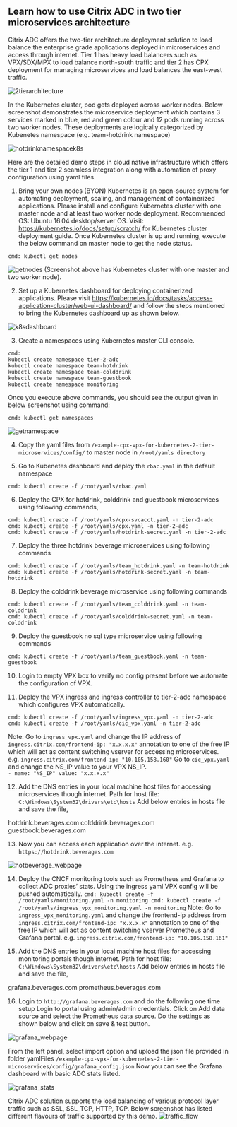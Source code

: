 ## Learn how to use Citrix ADC in two tier microservices architecture


Citrix ADC offers the two-tier architecture deployment solution to load balance the enterprise grade applications deployed in microservices and access through internet. Tier 1 has heavy load balancers such as VPX/SDX/MPX to load balance north-south traffic and tier 2 has CPX deployment for managing microservices and load balances the east-west traffic.

![2tierarchitecture](file:///Users/komalbhardwaj/Desktop/Screenshot%202019-02-01%20at%201.48.30%20PM.png)

In the Kubernetes cluster, pod gets deployed across worker nodes. Below screenshot demonstrates the microservice deployment which contains 3 services marked in blue, red and green colour and 12 pods running across two worker nodes. These deployments are logically categorized by Kubenetes namespace (e.g. team-hotdrink namespace)

![hotdrinknamespacek8s](https://user-images.githubusercontent.com/42699135/50677395-99179180-101f-11e9-93f0-566cf179ce25.png)

Here are the detailed demo steps in cloud native infrastructure which offers the tier 1 and tier 2 seamless integration along with automation of proxy configuration using yaml files. 

1.	Bring your own nodes (BYON)
Kubernetes is an open-source system for automating deployment, scaling, and management of containerized applications. Please install and configure Kubernetes cluster with one master node and at least two worker node deployment.
Recommended OS: Ubuntu 16.04 desktop/server OS. 
Visit: https://kubernetes.io/docs/setup/scratch/ for Kubernetes cluster deployment guide.
Once Kubernetes cluster is up and running, execute the below command on master node to get the node status.
``` 
cmd: kubectl get nodes
```
 ![getnodes](https://user-images.githubusercontent.com/42699135/50677393-987efb00-101f-11e9-8580-4d27746bb96a.png)
(Screenshot above has Kubernetes cluster with one master and two worker node).

2.	Set up a Kubernetes dashboard for deploying containerized applications.
Please visit https://kubernetes.io/docs/tasks/access-application-cluster/web-ui-dashboard/ and follow the steps mentioned to bring the Kubernetes dashboard up as shown below.

![k8sdashboard](https://user-images.githubusercontent.com/42699135/50677396-99179180-101f-11e9-95a4-1d9aa1b9051b.png)
 
3.	Create a namespaces using Kubernetes master CLI console.
```
cmd: 
kubectl create namespace tier-2-adc
kubectl create namespace team-hotdrink
kubectl create namespace team-colddrink
kubectl create namespace team-guestbook
kubectl create namespace monitoring
```
Once you execute above commands, you should see the output given in below screenshot using command: 
```
cmd: kubectl get namespaces
```
![getnamespace](https://user-images.githubusercontent.com/42699135/50677390-97e66480-101f-11e9-9a69-cc132407bd1e.png)

4.	Copy the yaml files from ``/example-cpx-vpx-for-kubernetes-2-tier-microservices/config/`` to master node in ``/root/yamls directory``

5.	Go to Kubenetes dashboard and deploy the ``rbac.yaml`` in the default namespace
```
cmd: kubectl create -f /root/yamls/rbac.yaml 
```

6.	Deploy the CPX for hotdrink, colddrink and guestbook microservices using following commands,
```
cmd: kubectl create -f /root/yamls/cpx-svcacct.yaml -n tier-2-adc
cmd: kubectl create -f /root/yamls/cpx.yaml -n tier-2-adc
cmd: kubectl create -f /root/yamls/hotdrink-secret.yaml -n tier-2-adc
```

7.	Deploy the three hotdrink beverage microservices using following commands
```
cmd: kubectl create -f /root/yamls/team_hotdrink.yaml -n team-hotdrink
cmd: kubectl create -f /root/yamls/hotdrink-secret.yaml -n team-hotdrink
```

8.	Deploy the colddrink beverage microservice using following commands
```
cmd: kubectl create -f /root/yamls/team_colddrink.yaml -n team-colddrink
cmd: kubectl create -f /root/yamls/colddrink-secret.yaml -n team-colddrink
```

9.	Deploy the guestbook no sql type microservice using following commands
```
cmd: kubectl create -f /root/yamls/team_guestbook.yaml -n team-guestbook
```
10.	Login to empty VPX box to verify no config present before we automate the configuration of VPX.

11.	Deploy the VPX ingress and ingress controller to tier-2-adc namespace which configures VPX automatically.
```
cmd: kubectl create -f /root/yamls/ingress_vpx.yaml -n tier-2-adc
cmd: kubectl create -f /root/yamls/cic_vpx.yaml -n tier-2-adc
```
Note: 
Go to ``ingress_vpx.yaml`` and change the IP address of ``ingress.citrix.com/frontend-ip: "x.x.x.x"`` annotation to one of the free IP which will act as content switching vserver for accessing microservices.
e.g. ``ingress.citrix.com/frontend-ip: "10.105.158.160"``
Go to ``cic_vpx.yaml`` and change the NS_IP value to your VPX NS_IP.         
``- name: "NS_IP"
  value: "x.x.x.x"``
  
12.	Add the DNS entries in your local machine host files for accessing microservices though internet.
Path for host file: ``C:\Windows\System32\drivers\etc\hosts``
Add below entries in hosts file and save the file,

<frontend-ip from ingress_vpx.yaml> hotdrink.beverages.com
<frontend-ip from ingress_vpx.yaml> colddrink.beverages.com
<frontend-ip from ingress_vpx.yaml> guestbook.beverages.com
  
13.	Now you can access each application over the internet.
e.g. ``https://hotdrink.beverages.com``

![hotbeverage_webpage](https://user-images.githubusercontent.com/42699135/50677394-987efb00-101f-11e9-87d1-6523b7fbe95a.png)
 
14.	Deploy the CNCF monitoring tools such as Prometheus and Grafana to collect ADC proxies’ stats. Using the ingress yaml VPX config will be pushed automatically.
``
cmd: kubectl create -f /root/yamls/monitoring.yaml -n monitoring
cmd: kubectl create -f /root/yamls/ingress_vpx_monitoring.yaml -n monitoring
``
Note:   Go to ``ingress_vpx_monitoring.yaml`` and change the frontend-ip address from ``ingress.citrix.com/frontend-ip: "x.x.x.x"`` annotation to one of the free IP which will act as content switching vserver Prometheus and Grafana portal.
e.g. ``ingress.citrix.com/frontend-ip: "10.105.158.161"``

15.	Add the DNS entries in your local machine host files for accessing monitoring portals though internet.
Path for host file: ``C:\Windows\System32\drivers\etc\hosts``
Add below entries in hosts file and save the file,

<frontend-ip from ingress_vpx_monitoring.yaml> grafana.beverages.com
<frontend-ip from ingress_vpx_monitoring.yaml> prometheus.beverages.com

16.	Login to ``http://grafana.beverages.com`` and do the following one time setup
Login to portal using admin/admin credentials.
Click on Add data source and select the Prometheus data source. Do the settings as shown below and click on save & test button.
 
 ![grafana_webpage](https://user-images.githubusercontent.com/42699135/50677392-987efb00-101f-11e9-993a-cb1b65dd96cf.png)
 
From the left panel, select import option and upload the json file provided in folder yamlFiles ``/example-cpx-vpx-for-kubernetes-2-tier-microservices/config/grafana_config.json``
Now you can see the Grafana dashboard with basic ADC stats listed.
 
 ![grafana_stats](https://user-images.githubusercontent.com/42699135/50677391-97e66480-101f-11e9-8d42-87c4a2504a96.png)

Citrix ADC solution supports the load balancing of various protocol layer traffic such as SSL,  SSL_TCP, HTTP, TCP. Below screenshot has listed different flavours of traffic supported by this demo.
![traffic_flow](https://user-images.githubusercontent.com/42699135/50677397-99179180-101f-11e9-8a40-26ba7d0d54e0.png)
 
